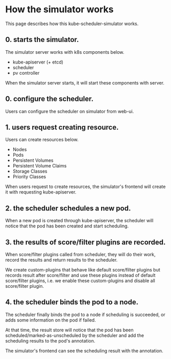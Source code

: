 # How the simulator works

This page describes how this kube-scheduler-simulator works.

## 0. starts the simulator.

The simulator server works with k8s components below.
- kube-apiserver (+ etcd)
- scheduler
- pv controller

When the simulator server starts, it will start these components with server.

## 0. configure the scheduler.

Users can configure the scheduler on simulator from web-ui.

## 1. users request creating resource.

Users can create resources below.
- Nodes
- Pods
- Persistent Volumes
- Persistent Volume Claims
- Storage Classes
- Priority Classes

When users request to create resources, the simulator's frontend will create it with requesting kube-apiserver.

## 2. the scheduler schedules a new pod.

When a new pod is created through kube-apiserver, the scheduler will notice that the pod has been created and start scheduling.

## 3. the results of score/filter plugins are recorded.

When score/filter plugins called from scheduler, they will do their work, record the results and return results to the scheduler.

We create custom-plugins that behave like default score/filter plugins but records result after score/filter and use these plugins instead of default score/filter plugins, i.e. we enable these custom-plugins and disable all score/filter plugin.

## 4. the scheduler binds the pod to a node.

The scheduler finally binds the pod to a node if scheduling is succeeded, or adds some information on the pod if failed.

At that time, the result store will notice that the pod has been scheduled/marked-as-unscheduled by the scheduler and add the scheduling results to the pod's annotation.

The simulator's frontend can see the scheduling result with the annotation.
